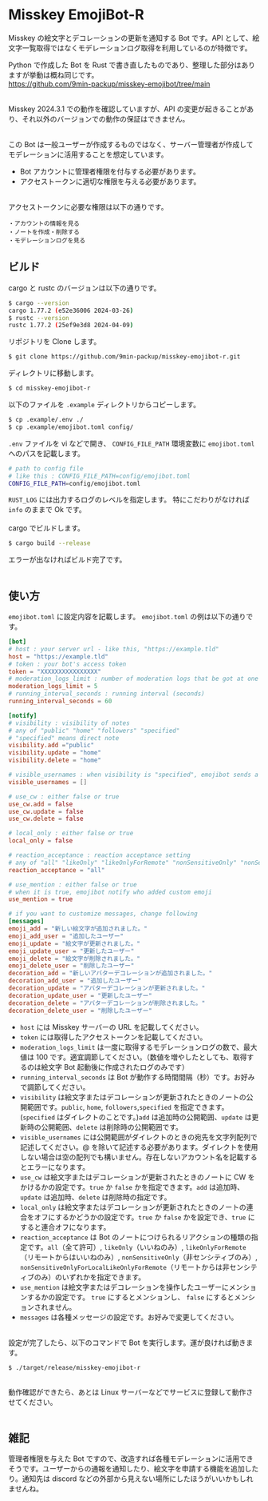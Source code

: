# Misskey EmojiBot-R

Misskey の絵文字とデコレーションの更新を通知する Bot です。API として、絵文字一覧取得ではなくモデレーションログ取得を利用しているのが特徴です。<br>

Python で作成した Bot を Rust で書き直したものであり、整理した部分はありますが挙動は概ね同じです。<br>
https://github.com/9min-packup/misskey-emojibot/tree/main<br><br>


Misskey 2024.3.1 での動作を確認していますが、API の変更が起きることがあり、それ以外のバージョンでの動作の保証はできません。<br><br>

この Bot は一般ユーザーが作成するものではなく、サーバー管理者が作成してモデレーションに活用することを想定しています。

-   Bot アカウントに管理者権限を付与する必要があります。
-   アクセストークンに適切な権限を与える必要があります。<br><br>

アクセストークンに必要な権限は以下の通りです。

```
・アカウントの情報を見る
・ノートを作成・削除する
・モデレーションログを見る
```
## ビルド

cargo と rustc のバージョンは以下の通りです。
```bash
$ cargo --version
cargo 1.77.2 (e52e36006 2024-03-26)
$ rustc --version
rustc 1.77.2 (25ef9e3d8 2024-04-09)
```

リポジトリを Clone します。
```bash
$ git clone https://github.com/9min-packup/misskey-emojibot-r.git
```
ディレクトリに移動します。
```bash
$ cd misskey-emojibot-r
```
以下のファイルを `.example` ディレクトリからコピーします。
```bash
$ cp .example/.env ./
$ cp .example/emojibot.toml config/
```
`.env` ファイルを vi などで開き、 `CONFIG_FILE_PATH` 環境変数に `emojibot.toml` へのパスを記載します。
```bash
# path to config file
# like this : CONFIG_FILE_PATH=config/emojibot.toml
CONFIG_FILE_PATH=config/emojibot.toml

```
`RUST_LOG` には出力するログのレベルを指定します。 特にこだわりがなければ `info` のままで Ok です。 
<br><br>
cargo でビルドします。
```bash
$ cargo build --release
```

エラーが出なければビルド完了です。<br><br>

## 使い方


`emojibot.toml` に設定内容を記載します。 `emojibot.toml` の例は以下の通りです。

```toml
[bot]
# host : your server url - like this, "https://example.tld"
host = "https://example.tld"
# token : your bot's access token
token = "XXXXXXXXXXXXXXXX"
# moderation_logs_limit : number of moderation logs that be got at one time (max : 100)
moderation_logs_limit = 5
# running_interval_seconds : running interval (seconds)
running_interval_seconds = 60

[notify]
# visibility : visibility of notes
# any of "public" "home" "followers" "specified"
# "specified" means direct note
visibility.add ="public"
visibility.update = "home"
visibility.delete = "home"

# visible_usernames : when visibility is "specified", emojibot sends a direct note to them
visible_usernames = []

# use_cw : either false or true
use_cw.add = false
use_cw.update = false
use_cw.delete = false

# local_only : either false or true
local_only = false

# reaction_acceptance : reaction acceptance setting
# any of "all" "likeOnly" "likeOnlyForRemote" "nonSensitiveOnly" "nonSensitiveOnlyForLocalLikeOnlyForRemote"
reaction_acceptance = "all"

# use_mention : either false or true
# when it is true, emojibot notify who added custom emoji
use_mention = true

# if you want to customize messages, change following
[messages]
emoji_add = "新しい絵文字が追加されました。"
emoji_add_user = "追加したユーザー"
emoji_update = "絵文字が更新されました。"
emoji_update_user = "更新したユーザー"
emoji_delete = "絵文字が削除されました。"
emoji_delete_user = "削除したユーザー"
decoration_add = "新しいアバターデコレーションが追加されました。"
decoration_add_user = "追加したユーザー"
decoration_update = "アバターデコレーションが更新されました。"
decoration_update_user = "更新したユーザー"
decoration_delete = "アバターデコレーションが削除されました。"
decoration_delete_user = "削除したユーザー"
```

-   `host` には Misskey サーバーの URL を記載してください。
-   `token` には取得したアクセストークンを記載してください。
-   `moderation_logs_limit` は一度に取得するモデレーションログの数で、最大値は 100 です。適宜調節してください。（数値を増やしたとしても、取得するのは絵文字 Bot 起動後に作成されたログのみです）
-   `running_interval_seconds` は Bot が動作する時間間隔（秒）です。お好みで調節してください。
-   `visibility` は絵文字またはデコレーションが更新されたときのノートの公開範囲です。`public`, `home`, `followers`,`specified` を指定できます。(`specified` はダイレクトのことです。)`add` は追加時の公開範囲、`update` は更新時の公開範囲、`delete` は削除時の公開範囲です。
-   `visible_usernames` には公開範囲がダイレクトのときの宛先を文字列配列で記述してください。@ を除いて記述する必要があります。ダイレクトを使用しない場合は空の配列でも構いません。存在しないアカウント名を記載するとエラーになります。
-   `use_cw` は絵文字またはデコレーションが更新されたときのノートに CW をかけるかの設定です。`true` か `false` かを指定できます。`add` は追加時、`update` は追加時、`delete` は削除時の指定です。
-   `local_only` は絵文字またはデコレーションが更新されたときのノートの連合をオフにするかどうかの設定です。`true` か `false` かを設定でき、`true` にすると連合オフになります。
-   `reaction_acceptance` は Bot のノートにつけられるリアクションの種類の指定です。`all`（全て許可）, `likeOnly`（いいねのみ）, `likeOnlyForRemote`（リモートからはいいねのみ）, `nonSensitiveOnly`（非センシティブのみ）, `nonSensitiveOnlyForLocalLikeOnlyForRemote`（リモートからは非センシティブのみ）のいずれかを指定できます。
-   `use_mention` は絵文字またはデコレーションを操作したユーザーにメンションするかの設定です。 `true` にするとメンションし、 `false` にするとメンションされません。
-   `messages` は各種メッセージの設定です。お好みで変更してください。

<br>
設定が完了したら、以下のコマンドで Bot を実行します。運が良ければ動きます。

```
$ ./target/release/misskey-emojibot-r 
```

<br>
動作確認ができたら、あとは Linux サーバーなどでサービスに登録して動作させてください。<br><br>

## 雑記

管理者権限を与えた Bot ですので、改造すれば各種モデレーションに活用できそうです。ユーザーからの通報を通知したり、絵文字を申請する機能を追加したり。通知先は discord などの外部から見えない場所にしたほうがいいかもしれませんね。
